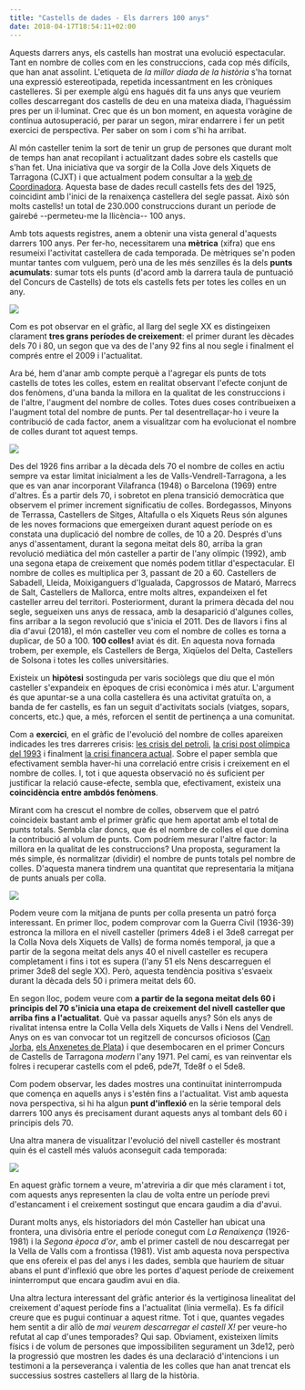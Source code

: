 ```yaml
---
title: "Castells de dades - Els darrers 100 anys"
date: 2018-04-17T18:54:11+02:00
---
```


Aquests darrers anys, els castells han mostrat una evolució espectacular. Tant en nombre de colles com en les construccions, cada cop més difícils, que han anat assolint. L'etiqueta de *la millor diada de la història* s'ha tornat una expressió estereotipada, repetida incessantment en les cròniques castelleres. Si per exemple algú ens hagués dit fa uns anys que veuríem colles descarregant dos castells de deu en una mateixa diada, l'haguéssim pres per un il·luminat.
Crec que és un bon moment, en aquesta voràgine de contínua autosuperació, per parar un segon, mirar endarrere i fer un petit exercici de perspectiva. Per saber on som i com s'hi ha arribat. 

Al món casteller tenim la sort de tenir un grup de persones que durant molt de temps han anat recopilant i actualitzant dades sobre els castells que s'han fet. Una iniciativa que va sorgir de la Colla Jove dels Xiquets de Tarragona (CJXT) i que actualment podem consultar a la [web de Coordinadora](http://www.cccc.cat/base-de-dades). Aquesta base de dades recull castells fets des del 1925, coincidint amb l'inici de la renaixença castellera del segle passat. Això són molts castells! un total de 230.000 construccions durant un període de gairebé --permeteu-me la llicència-- 100 anys. 

Amb tots aquests registres, anem a obtenir una vista general d'aquests darrers 100 anys. Per fer-ho, necessitarem una **mètrica** (xifra) que ens resumeixi l'activitat castellera de cada temporada. De mètriques se'n poden muntar tantes com vulguem, però una de les més senzilles és la dels **punts acumulats**: sumar tots els punts (d'acord amb la darrera taula de puntuació del Concurs de Castells) de tots els castells fets per totes les colles en un any.

![](/img/evolucio_punts_totals.png)

Com es pot observar en el gràfic, al llarg del segle XX es distingeixen clarament **tres grans períodes de creixement**: el primer durant les dècades dels 70 i 80, un segon que va des de l'any 92 fins al nou segle i finalment el comprés entre el 2009 i l'actualitat.

Ara bé, hem d'anar amb compte perquè a l'agregar els punts de tots castells de totes les colles, estem en realitat observant l'efecte conjunt de dos fenòmens, d'una banda la millora en la qualitat de les construccions i de l'altre, l'augment del nombre de colles. Totes dues coses contribueixen a l'augment total del nombre de punts. Per tal desentrellaçar-ho i veure la contribució de cada factor, anem a visualitzar com ha evolucionat el nombre de colles durant tot aquest temps.

![](/img/evolucio_colles.png)

Des del 1926 fins arribar a la dècada dels 70 el nombre de colles en actiu sempre va estar limitat inicialment a les de Valls-Vendrell-Tarragona, a les que es van anar incorporant Vilafranca (1948) o Barcelona (1969) entre d'altres. És a partir dels 70, i sobretot en plena transició democràtica que observem el primer increment significatiu de colles. Bordegassos, Minyons de Terrassa, Castellers de Sitges, Altafulla o els Xiquets Reus són algunes de les noves formacions que emergeixen durant aquest període on es constata una duplicació del nombre de colles, de 10 a 20. Després d'uns anys d'assentament, durant la segona meitat dels 80, arriba la gran revolució mediàtica del món casteller a partir de l'any olímpic (1992), amb una segona etapa de creixement que només podem titllar d'espectacular. El nombre de colles es multiplica per 3, passant de 20 a 60. Castellers de Sabadell, Lleida, Moixiganguers d'Igualada, Capgrossos de Mataró, Marrecs de Salt, Castellers de Mallorca, entre molts altres, expandeixen el fet casteller arreu del territori. Posteriorment, durant la primera dècada del nou segle, segueixen uns anys de ressaca, amb la desaparició d'algunes colles, fins arribar a la segon revolució que s'inicia el 2011. Des de llavors i fins al dia d'avui (2018), el món casteller veu com el nombre de colles es torna a duplicar, de 50 a 100. **100 colles!** aviat és dit. En aquesta nova fornada trobem, per exemple, els Castellers de Berga, Xiqüelos del Delta, Castellers de Solsona i totes les colles universitàries.

Existeix un **hipòtesi** sostinguda per varis sociòlegs que diu que el món casteller s'expandeix en èpoques de crisi econòmica i més atur. L'argument és que apuntar-se a una colla castellera és una activitat gratuïta on, a banda de fer castells, es fan un seguit d'activitats socials (viatges, sopars, concerts, etc.) que, a més, reforcen el sentit de pertinença a una comunitat. 

Com a **exercici**, en el gràfic de l'evolució del nombre de colles apareixen indicades les tres darreres crisis: [les crisis del petroli](https://es.wikipedia.org/wiki/Historia_econ%C3%B3mica_de_Espa%C3%B1a#La_Crisis_del_petr%C3%B3leo_de_1973), [la crisi post olímpica del 1993](https://es.wikipedia.org/wiki/Crisis_econ%C3%B3mica_de_1993_en_Espa%C3%B1a) i finalment [la crisi financera actual](https://ca.wikipedia.org/wiki/Crisi_financera_espanyola). Sobre el paper sembla que efectivament sembla haver-hi una correlació entre crisis i creixement en el nombre de colles. I, tot i que aquesta observació no és suficient per justificar la relació cause-efecte, sembla que, efectivament, existeix una **coincidència entre ambdós fenòmens**.

Mirant com ha crescut el nombre de colles, observem que el patró coincideix bastant amb el primer gràfic que hem aportat amb el total de punts totals. Sembla clar doncs, que és el nombre de colles el que domina la contribució al volum de punts. Com podríem mesurar l'altre factor: la millora en la qualitat de les construccions? Una proposta, segurament la més simple, és normalitzar (dividir) el nombre de punts totals pel nombre de colles. D'aquesta manera tindrem una quantitat que representaria la mitjana de punts anuals per colla.

![](/img/evolucio_punts_per_colla.png)

Podem veure com la mitjana de punts per colla presenta un patró força interessant. En primer lloc, podem comprovar com la Guerra Civil (1936-39) estronca la millora en el nivell casteller (primers 4de8 i el 3de8 carregat per la Colla Nova dels Xiquets de Valls) de forma només temporal, ja que a partir de la segona meitat dels anys 40 el nivell casteller es recupera completament i fins i tot es supera (l'any 51 els Nens descarreguen el primer 3de8 del segle XX). Però, aquesta tendència positiva s'esvaeix durant la dècada dels 50 i primera meitat dels 60. 

En segon lloc, podem veure com **a partir de la segona meitat dels 60 i principis del 70 s'inicia una etapa de creixement del nivell casteller que arriba fins a l'actualitat**. Què va passar aquells anys? Són els anys de rivalitat intensa entre la Colla Vella dels Xiquets de Valls i Nens del Vendrell. Anys on es van convocar tot un regitzell de concursos oficiosos ([Can Jorba](https://ca.wikipedia.org/wiki/I_Gran_Trofeu_Jorba-Preciados), [els Anxenetes de Plata](https://ca.wikipedia.org/wiki/I_Trofeu_Anxaneta_de_Plata)) i que desembocaren en el primer Concurs de Castells de Tarragona *modern* l'any 1971. Pel camí, es van reinventar els folres i recuperar castells com el pde6, pde7f, Tde8f o el 5de8.

Com podem observar, les dades mostres una continuïtat ininterrompuda que comença en aquells anys i s'estén fins a l'actualitat. Vist amb aquesta nova perspectiva, si hi ha algun **punt d'inflexió** en la sèrie temporal dels darrers 100 anys és precisament durant aquests anys al tombant dels 60 i principis dels 70.

Una altra manera de visualitzar l'evolució del nivell casteller és mostrant quin és el castell més valuós aconseguit cada temporada:

![](/img/evolucio_maxim_castell.png) 

En aquest gràfic tornem a veure, m'atreviria a dir que més clarament i tot, com aquests anys representen la clau de volta entre un període previ d'estancament i el creixement sostingut que encara gaudim a dia d'avui. 

Durant molts anys, els historiadors del món Casteller han ubicat una frontera, una divisòria entre el període conegut com *La Renaixença* (1926-1981) i la *Segona època d'or*, amb el primer castell de nou descarregat per la Vella de Valls com a frontissa (1981). Vist amb aquesta nova perspectiva que ens ofereix el pas del anys i les dades, sembla que hauríem de situar abans el punt d'inflexió que obre les portes d'aquest període de creixement ininterromput que encara gaudim avui en dia.

Una altra lectura interessant del gràfic anterior és la vertiginosa linealitat del creixement d'aquest període fins a l'actualitat (línia vermella). Es fa difícil creure que es pugui continuar a aquest ritme. Tot i que, quantes vegades hem sentit a dir allò de *mai veurem descarregar el castell X!* per veure-ho refutat al cap d'unes temporades? Qui sap. Obviament, existeixen límits físics i de volum de persones que impossibiliten segurament un 3de12, però la progressió que mostren les dades és una declaració d'intencions i un testimoni a la perseverança i valentia de les colles que han anat trencat els successius sostres castellers al llarg de la història.